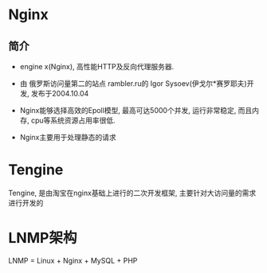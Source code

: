 # Nginx

## 简介

* engine x(Nginx), 高性能HTTP及反向代理服务器. 

* 由 俄罗斯访问量第二的站点 rambler.ru的 Igor Sysoev(伊戈尔*赛罗耶夫)开发, 发布于2004.10.04

* Nginx能够选择高效的Epoll模型, 最高可达5000个并发, 运行非常稳定, 而且内存, cpu等系统资源占用率很低.
* Nginx主要用于处理静态的请求

# Tengine

Tengine, 是由淘宝在nginx基础上进行的二次开发框架, 主要针对大访问量的需求进行开发的

# LNMP架构

LNMP = Linux + Nginx + MySQL + PHP

